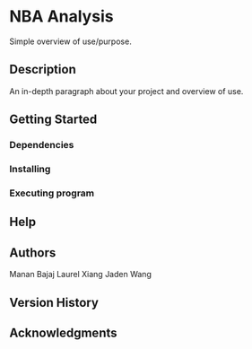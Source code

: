 # NBA Analysis

Simple overview of use/purpose.

## Description

An in-depth paragraph about your project and overview of use.

## Getting Started

### Dependencies

### Installing

### Executing program

## Help

## Authors

Manan Bajaj
Laurel Xiang
Jaden Wang

## Version History

## Acknowledgments
